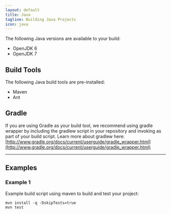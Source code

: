 ```yaml
---
layout: default
title: Java
tagline: Building Java Projects
icon: java
---
```


The following Java versions are available to your build:

 * OpenJDK 6
 * OpenJDK 7

## Build Tools

The following Java build tools are pre-installed:

* Maven
* Ant

## Gradle

If you are using Gradle as your build tool, we recommend using gradle wrapper
by including the gradlew script in your repository and invoking as part
of your build script. Learn more about gradlew here:
[http://www.gradle.org/docs/current/userguide/gradle_wrapper.html](http://www.gradle.org/docs/current/userguide/gradle_wrapper.html)


--------------------------------------------------------------------------------

## Examples

### Example 1

Example build script using maven to build and test your project:

```
mvn install -q -DskipTests=true
mvn test
```
